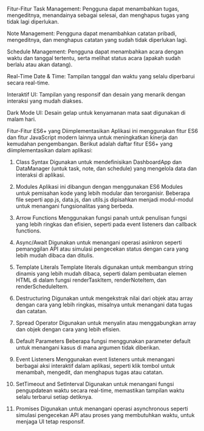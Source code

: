 Fitur-Fitur
Task Management: Pengguna dapat menambahkan tugas, mengeditnya, menandainya sebagai selesai, dan menghapus tugas yang tidak lagi diperlukan.

Note Management: Pengguna dapat menambahkan catatan pribadi, mengeditnya, dan menghapus catatan yang sudah tidak diperlukan lagi.

Schedule Management: Pengguna dapat menambahkan acara dengan waktu dan tanggal tertentu, serta melihat status acara (apakah sudah berlalu atau akan datang).

Real-Time Date & Time: Tampilan tanggal dan waktu yang selalu diperbarui secara real-time.

Interaktif UI: Tampilan yang responsif dan desain yang menarik dengan interaksi yang mudah diakses.

Dark Mode UI: Desain gelap untuk kenyamanan mata saat digunakan di malam hari.

Fitur-Fitur ES6+ yang Diimplementasikan
Aplikasi ini menggunakan fitur ES6 dan fitur JavaScript modern lainnya untuk meningkatkan kinerja dan kemudahan pengembangan. Berikut adalah daftar fitur ES6+ yang diimplementasikan dalam aplikasi:

1. Class Syntax
Digunakan untuk mendefinisikan DashboardApp dan DataManager (untuk task, note, dan schedule) yang mengelola data dan interaksi di aplikasi.

2. Modules
Aplikasi ini dibangun dengan menggunakan ES6 Modules untuk pemisahan kode yang lebih modular dan terorganisir. Beberapa file seperti app.js, data.js, dan utils.js dipisahkan menjadi modul-modul untuk menangani fungsionalitas yang berbeda.

3. Arrow Functions
Menggunakan fungsi panah untuk penulisan fungsi yang lebih ringkas dan efisien, seperti pada event listeners dan callback functions.

4. Async/Await
Digunakan untuk menangani operasi asinkron seperti pemanggilan API atau simulasi pengecekan status dengan cara yang lebih mudah dibaca dan ditulis.

5. Template Literals
Template literals digunakan untuk membangun string dinamis yang lebih mudah dibaca, seperti dalam pembuatan elemen HTML di dalam fungsi renderTaskItem, renderNoteItem, dan renderScheduleItem.

6. Destructuring
Digunakan untuk mengekstrak nilai dari objek atau array dengan cara yang lebih ringkas, misalnya untuk menangani data tugas dan catatan.

7. Spread Operator
Digunakan untuk menyalin atau menggabungkan array dan objek dengan cara yang lebih efisien.

8. Default Parameters
Beberapa fungsi menggunakan parameter default untuk menangani kasus di mana argumen tidak diberikan.

9. Event Listeners
Menggunakan event listeners untuk menangani berbagai aksi interaktif dalam aplikasi, seperti klik tombol untuk menambah, mengedit, dan menghapus tugas atau catatan.

10. SetTimeout and SetInterval
Digunakan untuk menangani fungsi pengupdatean waktu secara real-time, memastikan tampilan waktu selalu terbarui setiap detiknya.

11. Promises
Digunakan untuk menangani operasi asynchronous seperti simulasi pengecekan API atau proses yang membutuhkan waktu, untuk menjaga UI tetap responsif.

